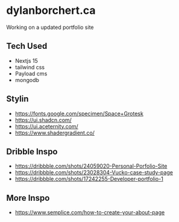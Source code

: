 # dylanborchert.ca

Working on a updated portfolio site

## Tech Used

-   Nextjs 15
-   tailwind css
-   Payload cms
-   mongodb

## Stylin

-   https://fonts.google.com/specimen/Space+Grotesk
-   https://ui.shadcn.com/
-   https://ui.aceternity.com/
-   https://www.shadergradient.co/

## Dribble Inspo

-   https://dribbble.com/shots/24059020-Personal-Porfolio-Site
-   https://dribbble.com/shots/23028304-Vucko-case-study-page
-   https://dribbble.com/shots/17242255-Developer-portfolio-1

## More Inspo

-   https://www.semplice.com/how-to-create-your-about-page
